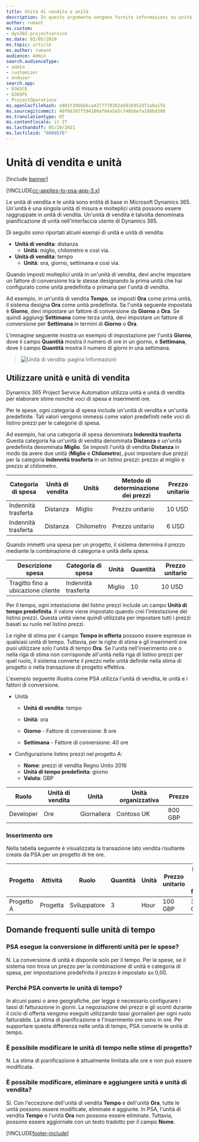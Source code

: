 ```yaml
---
title: Unità di vendita e unità
description: In questo argomento vengono fornite informazioni su unità di vendita e unità.
author: rumant
ms.custom:
- dyn365-projectservice
ms.date: 03/05/2019
ms.topic: article
ms.author: rumant
audience: Admin
search.audienceType:
- admin
- customizer
- enduser
search.app:
- D365CE
- D365PS
- ProjectOperations
ms.openlocfilehash: e981f39bbb6ca4277778382a5816952df2a8a1fb
ms.sourcegitcommit: 40f68387f594180af64a5e5c748b6efa188bd300
ms.translationtype: HT
ms.contentlocale: it-IT
ms.lasthandoff: 05/10/2021
ms.locfileid: "6009576"
---
```

# <a name="unit-groups-and-units"></a>Unità di vendita e unità

[!include [banner](../includes/psa-now-project-operations.md)]

[!INCLUDE[cc-applies-to-psa-app-3.x](../includes/cc-applies-to-psa-app-3x.md)]

Le unità di vendita e le unità sono entità di base in Microsoft Dynamics 365. Un'unità è una singola unità di misura e molteplici unità possono essere raggruppate in unità di vendita. Un'unità di vendita è talvolta denominata pianificazione di unità nell'interfaccia utente di Dynamics 365. 

Di seguito sono riportati alcuni esempi di unità e unità di vendita:
 
- **Unità di vendita**: distanza 
    - **Unità**: miglio, chilometro e così via.
- **Unità di vendita**: tempo
    - **Unità**: ora, giorno, settimana e così via. 

Quando imposti molteplici unità in un'unità di vendita, devi anche impostare un fattore di conversione tra le stesse designando la prima unità che hai configurato come unità predefinita o primaria per l'unità di vendita. 

Ad esempio, in un'unità di vendita **Tempo**, se imposti **Ora** come prima unità, il sistema designa **Ora** come unità predefinita. Se l'unità seguente impostata è **Giorno**, devi impostare un fattore di conversione da **Giorno** a **Ora**. Se quindi aggiungi **Settimana** come terza unità, devi impostare un fattore di conversione per **Settimana** in termini di **Giorno** o **Ora**. 

L'immagine seguente mostra un esempio di impostazione per l'unità **Giorno**, dove il campo **Quantità** mostra il numero di ore in un giorno, e **Settimana**, dove il campo **Quantità** mostra il numero di giorni in una settimana.

> ![Unità di vendita: pagina Informazioni](media/advanced-2.png)

## <a name="using-units-and-unit-groups"></a>Utilizzare unità e unità di vendita

Dynamics 365 Project Service Automation utilizza unità e unità di vendita per elaborare stime nonché voci di spesa e inserimenti ore. 

Per le spese, ogni categoria di spesa include un'unità di vendita e un'unità predefinite. Tali valori vengono immessi come valori predefiniti nelle voci di listino prezzi per le categorie di spesa. 

Ad esempio, hai una categoria di spesa denominata **Indennità trasferta** Questa categoria ha un'unità di vendita denominata **Distanza** e un'unità predefinita denominata **Miglio**. Se imposti l'unità di vendita **Distanza** in modo da avere due unità (**Miglio** e **Chilometro**), puoi impostare due prezzi per la categoria **Indennità trasferta** in un listino prezzi: prezzo al miglio e prezzo al chilometro.

| Categoria di spesa  | Unità di vendita  | Unità      | Metodo di determinazione dei prezzi  | Prezzo unitario  |
|-------------------|---------------|-----------|-------------------|-------------------|
| Indennità trasferta           | Distanza      | Miglio      | Prezzo unitario    | 10 USD            |
| Indennità trasferta           | Distanza      | Chilometro | Prezzo unitario    |  6 USD            |

Quando immetti una spesa per un progetto, il sistema determina il prezzo mediante la combinazione di categoria e unità della spesa. 

| Descrizione spesa        | Categoria di spesa  | Unità  | Quantità  | Prezzo unitario   |
|----------------------------|---------------------|-------|-----------|----------------|
| Tragitto fino a ubicazione cliente | Indennità trasferta             | Miglio  | 10        | 10 USD         |

Per il tempo, ogni intestazione del listino prezzi include un campo **Unità di tempo predefinita**. Il valore viene impostato quando crei l'intestazione del listino prezzi. Questa unità viene quindi utilizzata per impostare tutti i prezzi basati su ruolo nel listino prezzi.

Le righe di stima per il campo **Tempo in offerta** possono essere espresse in qualsiasi unità di tempo. Tuttavia, per le righe di stima e gli inserimenti ore puoi utilizzare solo l'unità di tempo **Ora**. Se l'unità nell'inserimento ore o nella riga di stima non corrisponde all'unità nella riga di listino prezzi per quel ruolo, il sistema converte il prezzo nelle unità definite nella stima di progetto o nella transazione di progetto effettiva.

L'esempio seguente illustra come PSA utilizza l'unità di vendita, le unità e i fattori di conversione.
- Unità

   - **Unità di vendita**: tempo 
   - **Unità**: ora 
    
    - **Giorno** - Fattore di conversione: 8 ore       
    - **Settimana** - Fattore di conversione: 40 ore  
        
- Configurazione listino prezzi nel progetto A:

    - **Nome**: prezzi di vendita Regno Unito 2016 
    - **Unità di tempo predefinita**: giorno 
    - **Valuta**: GBP

| Ruolo      | Unità di vendita | Unità | Unità organizzativa | Prezzo   |
|-----------|------------|------|---------------------|---------|
| Developer | Ore       | Giornaliera  | Contoso UK          | 800 GBP |

### <a name="time-entry"></a>Inserimento ore

Nella tabella seguente è visualizzata la transazione lato vendita risultante creata da PSA per un progetto di tre ore.


| Progetto   | Attività    | Ruolo      | Quantità | Unità  | Prezzo unitario | Importo vendite non fatturate |
|-----------|---------|-----------|----------|-------|------------|-----------------------|
| Progetto A | Progetta  | Sviluppatore | 3        | Hour  | 100 GBP    | 300 GBP               |

## <a name="time-unit-faq"></a>Domande frequenti sulle unità di tempo

### <a name="does-psa-convert-to-different-units-in-the-case-of-expenses"></a>PSA esegue la conversione in differenti unità per le spese?
N. La conversione di unità è disponile solo per il tempo. Per le spese, se il sistema non trova un prezzo per la combinazione di unità e categoria di spesa, per impostazione predefinita il prezzo è impostato su 0,00.

### <a name="why-does-psa-convert-time-units"></a>Perché PSA converte le unità di tempo?
In alcuni paesi o aree geografiche, per legge è necessario configurare i tassi di fatturazione in giorni. La negoziazione dei prezzi e gli sconti durante il ciclo di offerta vengono eseguiti utilizzando tassi giornalieri per ogni ruolo fatturabile. La stima di pianificazione e l'inserimento ore sono in ore. Per supportare questa differenza nelle unità di tempo, PSA converte le unità di tempo.

### <a name="can-time-units-be-changed-on-project-estimates"></a>È possibile modificare le unità di tempo nelle stime di progetto?
N. La stima di pianificazione è attualmente limitata alle ore e non può essere modificata.

### <a name="can-units-and-unit-groups-be-edited-deleted-and-added"></a>È possibile modificare, eliminare e aggiungere unità e unità di vendita?
Sì. Con l'eccezione dell'unità di vendita **Tempo** e dell'unità **Ora**, tutte le unità possono essere modificate, eliminate e aggiunte. In PSA, l'unità di vendita **Tempo** e l'unità **Ora** non possono essere eliminate. Tuttavia, possono essere aggiornate con un testo tradotto per il campo **Nome**.


[!INCLUDE[footer-include](../includes/footer-banner.md)]